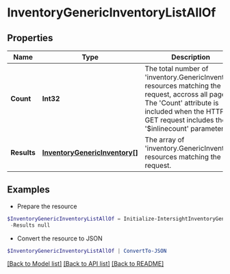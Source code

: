 # InventoryGenericInventoryListAllOf
## Properties

Name | Type | Description | Notes
------------ | ------------- | ------------- | -------------
**Count** | **Int32** | The total number of &#39;inventory.GenericInventory&#39; resources matching the request, accross all pages. The &#39;Count&#39; attribute is included when the HTTP GET request includes the &#39;$inlinecount&#39; parameter. | [optional] 
**Results** | [**InventoryGenericInventory[]**](InventoryGenericInventory.md) | The array of &#39;inventory.GenericInventory&#39; resources matching the request. | [optional] 

## Examples

- Prepare the resource
```powershell
$InventoryGenericInventoryListAllOf = Initialize-IntersightInventoryGenericInventoryListAllOf  -Count null `
 -Results null
```

- Convert the resource to JSON
```powershell
$InventoryGenericInventoryListAllOf | ConvertTo-JSON
```

[[Back to Model list]](../README.md#documentation-for-models) [[Back to API list]](../README.md#documentation-for-api-endpoints) [[Back to README]](../README.md)

